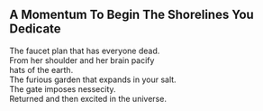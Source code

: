 A Momentum To Begin The Shorelines You Dedicate
-----------------------------------------------
The faucet plan that has everyone dead.  
From her shoulder and her brain pacify  
hats of the earth.  
The furious garden that expands in your salt.  
The gate imposes nessecity.  
Returned and then excited in the universe.  
